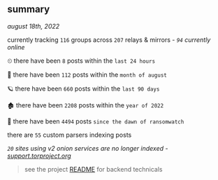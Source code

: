 
## summary
_august 18th, 2022_

currently tracking `116` groups across `207` relays & mirrors - _`94` currently online_

⏲ there have been `8` posts within the `last 24 hours`

🦈 there have been `112` posts within the `month of august`

🪐 there have been `660` posts within the `last 90 days`

🏚 there have been `2208` posts within the `year of 2022`

🦕 there have been `4494` posts `since the dawn of ransomwatch`

there are `55` custom parsers indexing posts

_`20` sites using v2 onion services are no longer indexed - [support.torproject.org](https://support.torproject.org/onionservices/v2-deprecation/)_

> see the project [README](https://github.com/joshhighet/ransomwatch#ransomwatch--) for backend technicals
